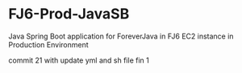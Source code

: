 # FJ6-Prod-JavaSB
Java Spring Boot application for ForeverJava in FJ6 EC2 instance in Production Environment


commit 21 with update yml and sh file fin 1
